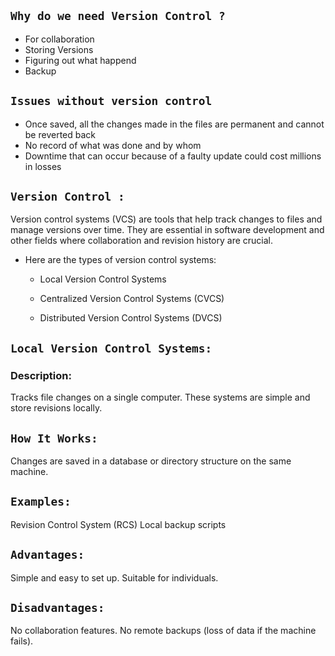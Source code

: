## `Why do we need Version Control ?`
  * For collaboration
  * Storing Versions
  * Figuring out what happend
  * Backup

  ## `Issues without version control `
  * Once saved, all the changes made in the files are permanent and cannot be reverted back
  * No record of what was done and by whom
  * Downtime that can occur because of a faulty update could cost millions in losses 

  ## `Version Control :`
Version control systems (VCS) are tools that help track changes to files and manage versions over time. They are essential in software development and other fields where collaboration and revision history are crucial.
 *  Here are the types of version control systems:

    * Local Version Control Systems

    * Centralized Version Control Systems (CVCS)

    * Distributed Version Control Systems (DVCS)

## `Local Version Control Systems:`
 ### Description: 
Tracks file changes on a single computer. These systems are simple and store revisions locally.
## `How It Works: `
Changes are saved in a database or directory structure on the same machine.
## `Examples:`
Revision Control System (RCS)
Local backup scripts
 ## `Advantages:`
Simple and easy to set up.
Suitable for individuals.
 ## `Disadvantages:`
No collaboration features.
No remote backups (loss of data if the machine fails).

  
